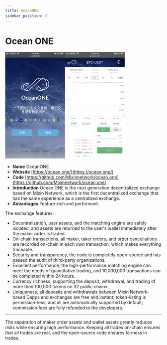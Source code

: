 ```yaml
---
title: OceanONE
sidebar_position: 8
---
```


# Ocean ONE

![TODO: English Version Img: OceanONE](./oceanone.png)

- **Name** OceanONE
- **Website** [https://ocean.one/](https://ocean.one/)
- **Code** [https://github.com/Mixinnetwork/ocean.one](https://github.com/Mixinnetwork/ocean.one)
- **Introduction** Ocean ONE is the next generation decentralized exchange based on Mixin Network, which is the first decentralized exchange that has the same experience as a centralized exchange.
- **Advantages** Feature-rich and performant.

The exchange features:

- Decentralization, user assets, and the matching engine are safely isolated, and assets are returned to the user's wallet immediately after the maker order is traded.
- On-chain transactions, all maker, taker orders, and order cancellations are recorded on-chain in each own transaction, which makes everything traceable.
- Security and transparency, the code is completely open-source and has passed the audit of third-party organizations.
- Excellent performance, the high-performance matching engine can meet the needs of quantitative trading, and 10,000,000 transactions can be completed within 24 hours.
- Currency richness, supporting the deposit, withdrawal, and trading of more than 100,000 tokens on 32 public chains.
- Uniqueness, all deposits and withdrawals between Mixin Network-based Dapps and exchanges are free and instant; token-listing is permission-less, and all are automatically supported by default; commission fees are fully refunded to the developers.

---
The separation of maker order assets and wallet assets greatly reduces risks while ensuring high performance. Keeping all trades on-chain ensures that all trades are real, and the open-source code ensures fairness in trades.
